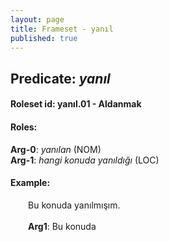 ```yaml
---
layout: page
title: Frameset - yanıl
published: true
---
```

<h2>Predicate: <i>yanıl</i></h2>
<h4>Roleset id: yanıl.01 - Aldanmak<br>
<h4>Roles:</h4>
<b>Arg-0</b>: <i>yanılan</i>  (NOM) <br>
<b>Arg-1</b>: <i>hangi konuda yanıldığı</i>  (LOC) <br>
<h4>Example:</h4>
&emsp;&emsp;Bu konuda yanılmışım.<br><br>
&emsp;&emsp;<b>Arg1</b>:  Bu konuda<br>

